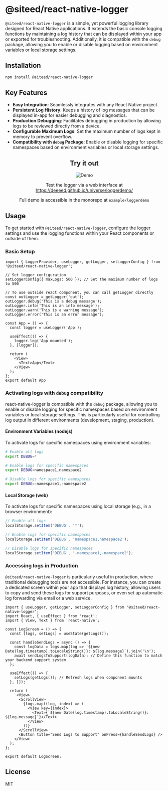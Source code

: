 # @siteed/react-native-logger

`@siteed/react-native-logger` is a simple, yet powerful logging library designed for React Native applications. It extends the basic console logging functions by maintaining a log history that can be displayed within your app or exported for troubleshooting. Additionally, it is compatible with the `debug` package, allowing you to enable or disable logging based on environment variables or local storage settings.


## Installation

```sh
npm install @siteed/react-native-logger
```

## Key Features

- **Easy Integration**: Seamlessly integrates with any React Native project.
- **Persistent Log History**: Keeps a history of log messages that can be displayed in-app for easier debugging and diagnostics.
- **Production Debugging**: Facilitates debugging in production by allowing logs to be reviewed directly from a device.
- **Configurable Maximum Logs**: Set the maximum number of logs kept in memory to prevent overflow.
- **Compatibility with `debug` Package**: Enable or disable logging for specific namespaces based on environment variables or local storage settings.

<div align="center">
  <h2>Try it out</h2>
  <img src="../../assets/loggerdemo.gif" alt="Demo"/>
  <p>Test the logger via a web interface at <a href="https://deeeed.github.io/universe/loggerdemo/">https://deeeed.github.io/universe/loggerdemo/</a></p>
  <p>Full demo is accessible in the monorepo at <code>example/loggerdemo</code></p>
</div>


## Usage

To get started with `@siteed/react-native-logger`, configure the logger settings and use the logging functions within your React components or outside of them.

### Basic Setup

```tsx
import { LoggerProvider, useLogger, getLogger, setLoggerConfig } from '@siteed/react-native-logger';

// Set logger configuration
setLoggerConfig({ maxLogs: 500 }); // Set the maximum number of logs to 500

// To use outside react component, you can call getLogger directly
const outLogger = getLogger('out');
outLogger.debug('This is a debug message');
outLogger.info('This is an info message');
outLogger.warn('This is a warning message');
outLogger.error('This is an error message');

const App = () => {
  const logger = useLogger('App');

  useEffect(() => {
    logger.log('App mounted');
  }, [logger]);

  return (
    <View>
      <Text>App</Text>
    </View>
  );
};
export default App
```

### Activating logs with `debug` compatibility

react-native-logger is compatible with the `debug` package, allowing you to enable or disable logging for specific namespaces based on environment variables or local storage settings. This is particularly useful for controlling log output in different environments (development, staging, production).

#### Environment Variables (nodejs)

To activate logs for specific namespaces using environment variables:

```sh
# Enable all logs
export DEBUG=*

# Enable logs for specific namespaces
export DEBUG=namespace1,namespace2

# Disable logs for specific namespaces
export DEBUG=-namespace1,-namespace2
```

#### Local Storage (web)

To activate logs for specific namespaces using local storage (e.g., in a browser environment):

```js
// Enable all logs
localStorage.setItem('DEBUG', '*');

// Enable logs for specific namespaces
localStorage.setItem('DEBUG', 'namespace1,namespace2');

// Disable logs for specific namespaces
localStorage.setItem('DEBUG', '-namespace1,-namespace2');
```

### Accessing logs in Production

`@siteed/react-native-logger` is particularly useful in production, where traditional debugging tools are not accessible. For instance, you can create a dedicated screen within your app that displays log history, allowing users to copy and send these logs for support purposes, or even set up automatic log forwarding via email or a web service.

```tsx
import { useLogger, getLogger, setLoggerConfig } from '@siteed/react-native-logger';
import React, { useEffect } from 'react';
import { View, Text } from 'react-native';

const LogScreen = () => {
  const [logs, setLogs] = useState(getLogs());

  const handleSendLogs = async () => {
    const logData = logs.map(log => `${new Date(log.timestamp).toLocaleString()}: ${log.message}`).join('\n');
    await sendLogsToSupport(logData); // Define this function to match your backend support system
  };

  useEffect(() => {
    setLogs(getLogs()); // Refresh logs when component mounts
  }, []);

  return (
     <View>
      <ScrollView>
        {logs.map((log, index) => (
          <View key={index}>
            <Text>{`${new Date(log.timestamp).toLocaleString()}: ${log.message}`}</Text>
          </View>
        ))}
      </ScrollView>
      <Button title="Send Logs to Support" onPress={handleSendLogs} />
    </View>
  );
};

export default LogScreen;
```

## License

MIT
